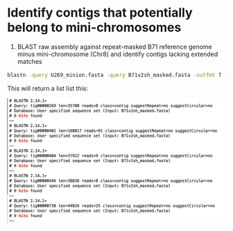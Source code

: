 # Identify contigs that potentially belong to mini-chromosomes
1. BLAST raw assembly against repeat-masked B71 reference genome minus mini-chromosome (Chr8) and identify contigs lacking extended matches
```bash
blastn -query U269_minion.fasta -query B71v2sh_masked.fasta -outfmt 7 -task dc-megablast -min_raw_gapped_score 40000 | grep ' 0 hits' -B 3
```
This will return a list list this:

![BLASToutput.png](/data/BLASToutput.png)
